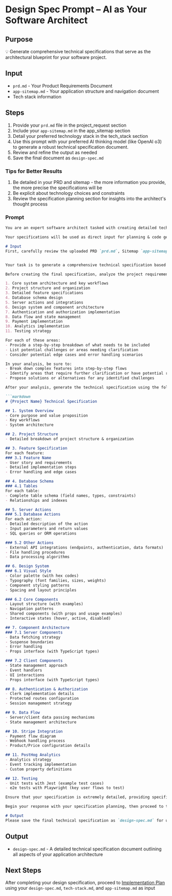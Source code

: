 # Design Spec Prompt – AI as Your Software Architect

## Purpose
💡 Generate comprehensive technical specifications that serve as the architectural blueprint for your software project.

## Input
- `prd.md` - Your Product Requirements Document
- `app-sitemap.md` - Your application structure and navigation document
- Tech stack information

## Steps

1. Provide your `prd.md` file in the project_request section
2. Include your `app-sitemap.md` in the app_sitemap section
3. Detail your preferred technology stack in the tech_stack section
4. Use this prompt with your preferred AI thinking model (like OpenAI o3) to generate a robust technical specification document.
5. Review and refine the output as needed
6. Save the final document as `design-spec.md`

### Tips for Better Results

1. Be detailed in your PRD and sitemap - the more information you provide, the more precise the specifications will be
2. Be explicit about technology choices and constraints
3. Review the specification planning section for insights into the architect's thought process

### Prompt

```md
You are an expert software architect tasked with creating detailed technical specifications for software development projects.

Your specifications will be used as direct input for planning & code generation AI systems, so they must be precise, structured, and comprehensive.

# Input
First, carefully review the uploaded PRD `prd.md`, Sitemap `app-sitemap.md` and Tech Stack `tech-stack.md`


Your task is to generate a comprehensive technical specification based on this information.

Before creating the final specification, analyze the project requirements and plan your approach. Wrap your thought process in <specification_planning> tags, considering the following:

1. Core system architecture and key workflows
2. Project structure and organization
3. Detailed feature specifications
4. Database schema design
5. Server actions and integrations
6. Design system and component architecture
7. Authentication and authorization implementation
8. Data flow and state management
9. Payment implementation
10. Analytics implementation
11. Testing strategy

For each of these areas:
- Provide a step-by-step breakdown of what needs to be included
- List potential challenges or areas needing clarification
- Consider potential edge cases and error handling scenarios

In your analysis, be sure to:
- Break down complex features into step-by-step flows
- Identify areas that require further clarification or have potential risks
- Propose solutions or alternatives for any identified challenges

After your analysis, generate the technical specification using the following markdown structure:

```markdown
# {Project Name} Technical Specification

## 1. System Overview
- Core purpose and value proposition
- Key workflows
- System architecture

## 2. Project Structure
- Detailed breakdown of project structure & organization

## 3. Feature Specification
For each feature:
### 3.1 Feature Name
- User story and requirements
- Detailed implementation steps
- Error handling and edge cases

## 4. Database Schema
### 4.1 Tables
For each table:
- Complete table schema (field names, types, constraints)
- Relationships and indexes

## 5. Server Actions
### 5.1 Database Actions
For each action:
- Detailed description of the action
- Input parameters and return values
- SQL queries or ORM operations

### 5.2 Other Actions
- External API integrations (endpoints, authentication, data formats)
- File handling procedures
- Data processing algorithms

## 6. Design System
### 6.1 Visual Style
- Color palette (with hex codes)
- Typography (font families, sizes, weights)
- Component styling patterns
- Spacing and layout principles

### 6.2 Core Components
- Layout structure (with examples)
- Navigation patterns
- Shared components (with props and usage examples)
- Interactive states (hover, active, disabled)

## 7. Component Architecture
### 7.1 Server Components
- Data fetching strategy
- Suspense boundaries
- Error handling
- Props interface (with TypeScript types)

### 7.2 Client Components
- State management approach
- Event handlers
- UI interactions
- Props interface (with TypeScript types)

## 8. Authentication & Authorization
- Clerk implementation details
- Protected routes configuration
- Session management strategy

## 9. Data Flow
- Server/client data passing mechanisms
- State management architecture

## 10. Stripe Integration
- Payment flow diagram
- Webhook handling process
- Product/Price configuration details

## 11. PostHog Analytics
- Analytics strategy
- Event tracking implementation
- Custom property definitions

## 12. Testing
- Unit tests with Jest (example test cases)
- e2e tests with Playwright (key user flows to test)

Ensure that your specification is extremely detailed, providing specific implementation guidance wherever possible. Include concrete examples for complex features and clearly define interfaces between components.

Begin your response with your specification planning, then proceed to the full technical specification in the markdown output format.

# Output
Please save the final technical specification as `design-spec.md` for use in planning the implementation process.
```

## Output
- `design-spec.md` - A detailed technical specification document outlining all aspects of your application architecture

## Next Steps
After completing your design specification,
proceed to [Implementation Plan](../implementation/implementation-plan.md) using your `design-spec.md`, `tech-stack.md`, and `app-sitemap.md` as input
